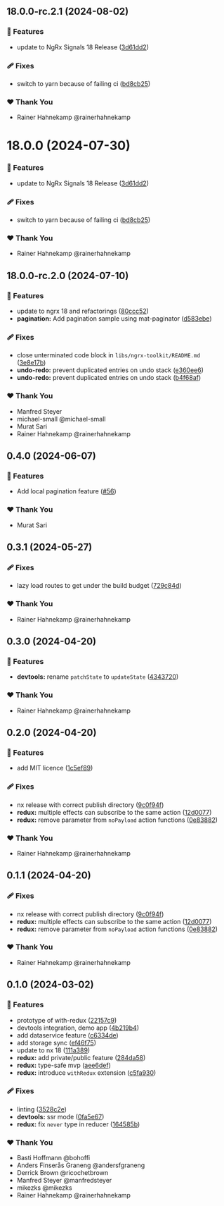 ## 18.0.0-rc.2.1 (2024-08-02)


### 🚀 Features

- update to NgRx Signals 18 Release ([3d61dd2](https://github.com/angular-architects/ngrx-toolkit/commit/3d61dd2))

### 🩹 Fixes

- switch to yarn because of failing ci ([bd8cb25](https://github.com/angular-architects/ngrx-toolkit/commit/bd8cb25))

### ❤️  Thank You

- Rainer Hahnekamp @rainerhahnekamp

# 18.0.0 (2024-07-30)


### 🚀 Features

- update to NgRx Signals 18 Release ([3d61dd2](https://github.com/angular-architects/ngrx-toolkit/commit/3d61dd2))

### 🩹 Fixes

- switch to yarn because of failing ci ([bd8cb25](https://github.com/angular-architects/ngrx-toolkit/commit/bd8cb25))

### ❤️  Thank You

- Rainer Hahnekamp @rainerhahnekamp

## 18.0.0-rc.2.0 (2024-07-10)


### 🚀 Features

- update to ngrx 18 and refactorings ([80ccc52](https://github.com/angular-architects/ngrx-toolkit/commit/80ccc52))
- **pagination:** Add pagination sample using mat-paginator ([d583ebe](https://github.com/angular-architects/ngrx-toolkit/commit/d583ebe))

### 🩹 Fixes

- close unterminated code block in `libs/ngrx-toolkit/README.md` ([3e8e17b](https://github.com/angular-architects/ngrx-toolkit/commit/3e8e17b))
- **undo-redo:** prevent duplicated entries on undo stack ([e360ee6](https://github.com/angular-architects/ngrx-toolkit/commit/e360ee6))
- **undo-redo:** prevent duplicated entries on undo stack ([b4f68af](https://github.com/angular-architects/ngrx-toolkit/commit/b4f68af))

### ❤️  Thank You

- Manfred Steyer
- michael-small @michael-small
- Murat Sari
- Rainer Hahnekamp @rainerhahnekamp

## 0.4.0 (2024-06-07)


### 🚀 Features

- Add local pagination feature ([#56](https://github.com/angular-architects/ngrx-toolkit/pull/56))

### ❤️  Thank You

- Murat Sari

## 0.3.1 (2024-05-27)


### 🩹 Fixes

- lazy load routes to get under the build budget ([729c84d](https://github.com/angular-architects/ngrx-toolkit/commit/729c84d))

### ❤️  Thank You

- Rainer Hahnekamp @rainerhahnekamp

## 0.3.0 (2024-04-20)


### 🚀 Features

- **devtools:** rename `patchState` to `updateState` ([4343720](https://github.com/angular-architects/ngrx-toolkit/commit/4343720))

### ❤️  Thank You

- Rainer Hahnekamp @rainerhahnekamp

## 0.2.0 (2024-04-20)


### 🚀 Features

- add MIT licence ([1c5ef89](https://github.com/angular-architects/ngrx-toolkit/commit/1c5ef89))

### 🩹 Fixes

- nx release with correct publish directory ([9c0f94f](https://github.com/angular-architects/ngrx-toolkit/commit/9c0f94f))
- **redux:** multiple effects can subscribe to the same action ([12d0077](https://github.com/angular-architects/ngrx-toolkit/commit/12d0077))
- **redux:** remove parameter from `noPayload` action functions ([0e83882](https://github.com/angular-architects/ngrx-toolkit/commit/0e83882))

### ❤️  Thank You

- Rainer Hahnekamp @rainerhahnekamp

## 0.1.1 (2024-04-20)


### 🩹 Fixes

- nx release with correct publish directory ([9c0f94f](https://github.com/angular-architects/ngrx-toolkit/commit/9c0f94f))
- **redux:** multiple effects can subscribe to the same action ([12d0077](https://github.com/angular-architects/ngrx-toolkit/commit/12d0077))
- **redux:** remove parameter from `noPayload` action functions ([0e83882](https://github.com/angular-architects/ngrx-toolkit/commit/0e83882))

### ❤️  Thank You

- Rainer Hahnekamp @rainerhahnekamp

## 0.1.0 (2024-03-02)


### 🚀 Features

- prototype of with-redux ([22157c9](https://github.com/rainerhahnekamp/ngrx-toolkit/commit/22157c9))
- devtools integration, demo app ([4b219b4](https://github.com/rainerhahnekamp/ngrx-toolkit/commit/4b219b4))
- add dataservice feature ([c6334de](https://github.com/rainerhahnekamp/ngrx-toolkit/commit/c6334de))
- add storage sync ([ef46f75](https://github.com/rainerhahnekamp/ngrx-toolkit/commit/ef46f75))
- update to nx 18 ([111a389](https://github.com/rainerhahnekamp/ngrx-toolkit/commit/111a389))
- **redux:** add private/public feature ([284da58](https://github.com/rainerhahnekamp/ngrx-toolkit/commit/284da58))
- **redux:** type-safe mvp ([aee6def](https://github.com/rainerhahnekamp/ngrx-toolkit/commit/aee6def))
- **redux:** introduce `withRedux` extension ([c5fa930](https://github.com/rainerhahnekamp/ngrx-toolkit/commit/c5fa930))

### 🩹 Fixes

- linting ([3528c2e](https://github.com/rainerhahnekamp/ngrx-toolkit/commit/3528c2e))
- **devtools:** ssr mode ([0fa5e67](https://github.com/rainerhahnekamp/ngrx-toolkit/commit/0fa5e67))
- **redux:** fix `never` type in reducer ([164585b](https://github.com/rainerhahnekamp/ngrx-toolkit/commit/164585b))

### ❤️  Thank You

- Basti Hoffmann @bohoffi
- Anders Finserås Graneng @andersfgraneng
- Derrick Brown @ricochetbrown
- Manfred Steyer @manfredsteyer
- mikezks @mikezks
- Rainer Hahnekamp @rainerhahnekamp
